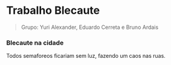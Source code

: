 # Trabalho Blecaute

> Grupo: Yuri Alexander, Eduardo Cerreta e Bruno Ardais

### Blecaute na cidade
Todos semaforeos ficariam sem luz, fazendo um caos nas ruas.
